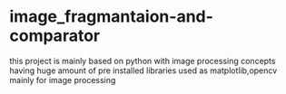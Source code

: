 # image_fragmantaion-and-comparator
this project is mainly based on python with image processing concepts having huge amount of pre installed libraries used as matplotlib,opencv mainly for image processing
